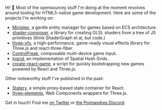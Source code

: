 Hi! 👋 Most of the opensourcey stuff I'm doing at the moment revolves around tooling for HTML5-native game development. Here are some of the projects I'm working on:

- [Miniplex](https://github.com/hmans/miniplex), a gentle entity manager for games based on ECS architecture.
- [shader-composer](https://github.com/hmans/shader-composer), a library for creating GLSL shaders from a tree of JS primitives (think ShaderGraph et al, but code.)
- [three-vfx](https://github.com/hmans/three-vfx), a high-performance, game-ready visual effects library for Three.js and react-three-fiber.
- [ControlFreak](https://github.com/hmans/controlfreak), composable multi-device game input.
- [Ingrid](https://github.com/hmans/ingrid), an implementation of Spatial Hash Grids.
- [create-react-game](https://github.com/hmans/create-react-game), a script for quickly bootstrapping new games powered by React and Three.js.

Other noteworthy stuff I've published in the past:

- [Statery](https://github.com/hmans/statery), a simple proxy-based state container for React.
- [three-elements](https://github.com/hmans/three-elements), Web Components wrappers for Three.js.

Get in touch! Find me [on Twitter](https://twitter.com/hmans) or [the Poimandres Discord](https://discord.gg/aAYjm2p7c7).
